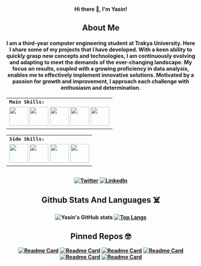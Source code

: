 
<h4 align="center">   Hi there 👋, I'm Yasin! <h4/>
<div align=center>
    
## About Me 
<h4 align="center">  I am a third-year computer engineering student at Trakya University. Here I share some of my projects that I have developed. With a keen ability to quickly grasp new concepts and technologies, I am continuously evolving and adapting to meet the demands of the ever-changing landscape. My focus on results, coupled with a growing proficiency in data analysis, enables me to effectively implement innovative solutions. Motivated by a passion for growth and improvement, I approach each challenge with enthusiasm and determination. <h4/>
    


<table>
    <tr>
        <td colspan="8">
        <strong><samp>Main Skills:</samp></strong>
        </td>
    </tr>
        <tr>
        <td colspan="8">
        <img src="https://img.icons8.com/color/480/000000/swift.png" width=50></a>
        <img src="https://img.icons8.com/color/480/000000/swiftui.png" width=50></a>
        <img src="https://img.icons8.com/color/480/000000/xcode.png" width=50></a>
        <img src="https://img.icons8.com/color/480/000000/git.png" width=50></a>
        <img src="https://img.icons8.com/color/480/000000/firebase.png" width=50></a>
        </td>
    </tr>
</table>
<table>
    <tr>
        <td colspan="8">
        <strong><samp>Side Skills:</samp></strong>
        </td>
    </tr>
        <tr>
        <td colspan="8">
        <img src="https://img.icons8.com/color/480/000000/c.png" width=50></a>     
        <img src="https://img.icons8.com/color/480/000000/python.png" width=50></a>
        <img src="https://img.icons8.com/color/480/000000/visual-studio-code-2019.png" width=50></a>
        <img src="https://img.icons8.com/color/480/000000/adobe-photoshop.png" width=50></a>  
        </td>
    </tr>
</table>

<div align=center>
  
##

[![Twitter](https://img.shields.io/badge/Twitter-1DA1F2?style=for-the-badge&logo=twitter&logoColor=white)](https://twitter.com/yasinctn03)
[![LinkedIn](https://img.shields.io/badge/LinkedIn-0077B5?style=for-the-badge&logo=linkedin&logoColor=white)](https://www.linkedin.com/in/yasinctn/)
  
## Github Stats And Languages ☠️

![Yasin's GitHub stats](https://github-readme-stats.vercel.app/api?username=yasinctn&show_icons=true&theme=dark)
[![Top Langs](https://github-readme-stats.vercel.app/api/top-langs/?username=yasinctn&theme=tokyonight&exclude_repo=github-readme-stats,yasinctn.github.io)](https://github.com/yasinctn/github-readme-stats)

## Pinned Repos 🤓

[![Readme Card](https://github-readme-stats.vercel.app/api/pin/?username=yasinctn&theme=dracula&repo=Pigeon)](https://github.com/yasinctn/Pigeon)
[![Readme Card](https://github-readme-stats.vercel.app/api/pin/?username=yasinctn&theme=dracula&repo=HaritalarUygulamasi)](https://github.com/yasinctn/HaritalarUygulamasi)
[![Readme Card](https://github-readme-stats.vercel.app/api/pin/?username=yasinctn&theme=dracula&repo=WeatherApp)](https://github.com/yasinctn/WeatherApp)
[![Readme Card](https://github-readme-stats.vercel.app/api/pin/?username=yasinctn&theme=dracula&repo=BMICalculator)](https://github.com/yasinctn/BMICalculator)
[![Readme Card](https://github-readme-stats.vercel.app/api/pin/?username=yasinctn&theme=dracula&repo=FlashFy)](https://github.com/yasinctn/FlashFy)
[![Readme Card](https://github-readme-stats.vercel.app/api/pin/?username=yasinctn&theme=dracula&repo=GiorgioByMoroder)](https://github.com/yasinctn/GiorgioByMoroder)
